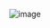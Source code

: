 ![image](https://cloud.githubusercontent.com/assets/25205050/22450821/ea6fb786-e72e-11e6-92a9-04aac37878ea.png)
